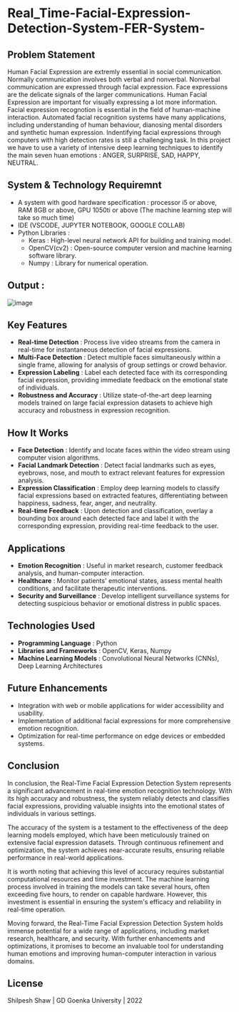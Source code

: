 # Real_Time-Facial-Expression-Detection-System-FER-System-
## Problem Statement
Human Facial Expression are extremly essential in social communication. Normally communication involves both verbal and nonverbal. Nonverbal communication are expressed through facial expression. Face expressions are the delicate signals of the larger communications. Human Facial Expression are important for visually expressing a lot more information. Facial expression recognotion is essential in the field of human-machine interaction. Automated facial recognition systems have many applications, including understanding of human behaviour, dianosing mental disorders and synthetic human expression. Indentifying facial expressions through computers with high detection rates is still a challenging task. In this project we have to use a variety of intensive deep learning techniques to identify the main seven huan emotions : ANGER, SURPRISE, SAD, HAPPY, NEUTRAL.

## System & Technology Requiremnt
- A system with good hardware specification : processor i5 or above, RAM 8GB or above, GPU 1050ti or above (The machine learning step will take so much time)
- IDE (VSCODE, JUPYTER NOTEBOOK, GOOGLE COLLAB)
- Python Libraries :
  - Keras : High-level neural network API for building and training model.
  - OpenCV(cv2) : Open-source computer version and machine learning software library.
  - Numpy : Library for numerical operation. 

## Output :
![image](https://github.com/user-attachments/assets/819f8cad-a1fb-44f8-a930-c614c21879b7)

## Key Features

- **Real-time Detection** : Process live video streams from the camera in real-time for instantaneous detection of facial expressions.
- **Multi-Face Detection** : Detect multiple faces simultaneously within a single frame, allowing for analysis of group settings or crowd behavior.
- **Expression Labeling** : Label each detected face with its corresponding facial expression, providing immediate feedback on the emotional state of individuals.
- **Robustness and Accuracy** : Utilize state-of-the-art deep learning models trained on large facial expression datasets to achieve high accuracy and robustness in expression recognition.

## How It Works

- **Face Detection** : Identify and locate faces within the video stream using computer vision algorithms.
- **Facial Landmark Detection** : Detect facial landmarks such as eyes, eyebrows, nose, and mouth to extract relevant features for expression analysis.
- **Expression Classification** : Employ deep learning models to classify facial expressions based on extracted features, differentiating between happiness, sadness, fear, anger, and neutrality.
- **Real-time Feedback** : Upon detection and classification, overlay a bounding box around each detected face and label it with the corresponding expression, providing real-time feedback to the user.

## Applications

- **Emotion Recognition** : Useful in market research, customer feedback analysis, and human-computer interaction.
- **Healthcare** : Monitor patients' emotional states, assess mental health conditions, and facilitate therapeutic interventions.
- **Security and Surveillance** : Develop intelligent surveillance systems for detecting suspicious behavior or emotional distress in public spaces.

## Technologies Used

- **Programming Language** : Python
- **Libraries and Frameworks** : OpenCV, Keras, Numpy
- **Machine Learning Models** : Convolutional Neural Networks (CNNs), Deep Learning Architectures

## Future Enhancements

- Integration with web or mobile applications for wider accessibility and usability.
- Implementation of additional facial expressions for more comprehensive emotion recognition.
- Optimization for real-time performance on edge devices or embedded systems.

## Conclusion

In conclusion, the Real-Time Facial Expression Detection System represents a significant advancement in real-time emotion recognition technology. With its high accuracy and robustness, the system reliably detects and classifies facial expressions, providing valuable insights into the emotional states of individuals in various settings.

The accuracy of the system is a testament to the effectiveness of the deep learning models employed, which have been meticulously trained on extensive facial expression datasets. Through continuous refinement and optimization, the system achieves near-accurate results, ensuring reliable performance in real-world applications.

It is worth noting that achieving this level of accuracy requires substantial computational resources and time investment. The machine learning process involved in training the models can take several hours, often exceeding five hours, to render on capable hardware. However, this investment is essential in ensuring the system's efficacy and reliability in real-time operation.

Moving forward, the Real-Time Facial Expression Detection System holds immense potential for a wide range of applications, including market research, healthcare, and security. With further enhancements and optimizations, it promises to become an invaluable tool for understanding human emotions and improving human-computer interaction in various domains.

## License

Shilpesh Shaw | GD Goenka University | 2022

